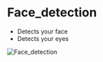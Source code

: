 # Face_detection
- Detects your face
- Detects your eyes

![Face_detection](https://user-images.githubusercontent.com/76060198/106168791-f9da0f80-618e-11eb-83f8-c2a1678d5404.PNG)
